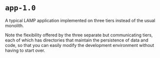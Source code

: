 # `app-1.0`

A typical LAMP application implemented on three tiers instead of the usual monolith.

Note the flexibility offered by the three separate but communicating tiers, each of which has directories that maintain the persistence of data and code, so that you can easily modify the development environment without having to start over.
